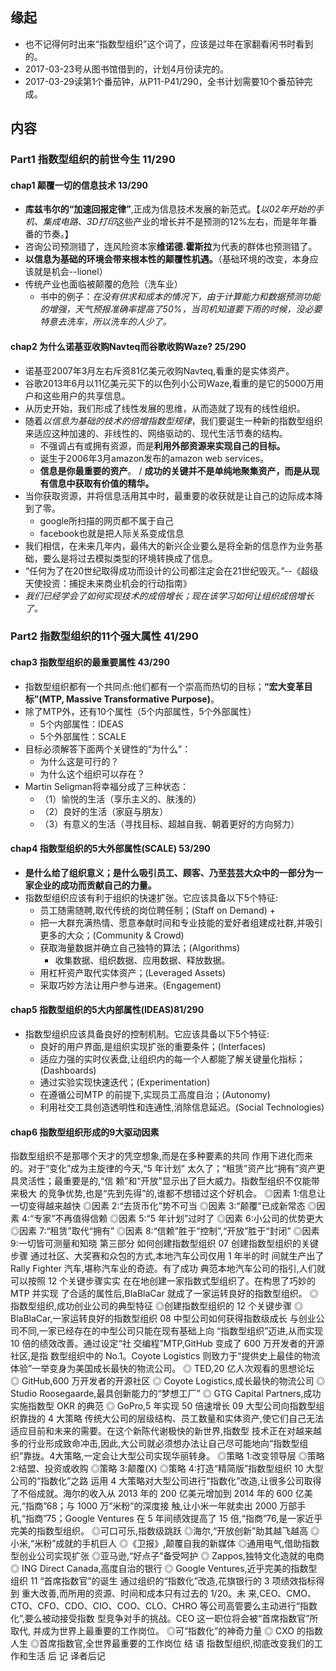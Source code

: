 ##  缘起
+ 也不记得何时出来“指数型组织”这个词了，应该是过年在家翻看闲书时看到的。
+ 2017-03-23号从图书馆借到的，计划4月份读完的。
+ 2017-03-29读第1个番茄钟，从P11-P41/290，全书计划需要10个番茄钟完成。

##  内容
###  Part1 指数型组织的前世今生  11/290
####  chap1 颠覆一切的信息技术  13/290
+ **库兹韦尔的“加速回报定律”**,正成为信息技术发展的新范式。【*以02年开始的手机、集成电路、3D打印*这些产业的增长并不是预测的12%左右，而是年年番番的节奏。】
+ 咨询公司预测错了，连风险资本家**维诺德.霍斯拉**为代表的群体也预测错了。
+ **以信息为基础的环境会带来根本性的颠覆性机遇。**（基础环境的改变，本身应该就是机会--lionel）
+ 传统产业也面临被颠覆的危险（洗车业）
	+ 书中的例子：*在没有供求和成本的情况下，由于计算能力和数据预测功能的增强，天气预报准确率提高了50%，当司机知道要下雨的时候，没必要特意去洗车，所以洗车的人少了。*

####  chap2 为什么诺基亚收购Navteq而谷歌收购Waze? 25/290
+ 诺基亚2007年3月左右斥资81亿美元收购Navteq,看重的是实体资产。
+ 谷歌2013年6月以11亿美元买下的以色列小公司Waze,看重的是它的5000万用户和这些用户的共享信息。
+ 从历史开始，我们形成了线性发展的思维，从而造就了现有的线性组织。
+ 随着*以信息为基础的技术的倍增指数型规律*，我们要诞生一种新的指数型组织来适应这种加速的、非线性的、网络驱动的、现代生活节奏的结构。
	+ 不强调占有或拥有资源，而是**利用外部资源来实现自己的目标。**
	+ 诞生于2006年3月amazon发布的amazon web services。
	+ **信息是你最重要的资产**。 / **成功的关键并不是单纯地聚集资产，而是从现有信息中获取有价值的精华。**
+ 当你获取资源，并将信息活用其中时，最重要的收获就是让自己的边际成本降到了零。
	+ google所扫描的网页都不属于自己
	+ facebook也就是把人际关系变成信息
+ 我们相信，在未来几年内，最伟大的新兴企业要么是将全新的信息作为业务基础，要么是将过去模拟类型的环境转换成了信息。
+ “任何为了在20世纪取得成功而设计的公司都注定会在21世纪毁灭。”--《超级天使投资：捕捉未来商业机会的行动指南》
+ *我们已经学会了如何实现技术的成倍增长；现在该学习如何让组织成倍增长了。*

###  Part2 指数型组织的11个强大属性 41/290
####  chap3 指数型组织的最重要属性  43/290
+ 指数型组织都有一个共同点:他们都有一个崇高而热切的目标；**“宏大变革目标”(MTP, Massive Transformative Purpose)**。
+ 除了MTP外，还有10个属性（5个内部属性，5个外部属性）
    + 5个内部属性：IDEAS
    + 5个外部属性：SCALE
+ 目标必须解答下面两个关键性的“为什么”：
    + 为什么这是可行的？
    + 为什么这个组织可以存在？
+ Martin Seligman将幸福分成了三种状态：
    + （1）愉悦的生活（享乐主义的、肤浅的）
    + （2）良好的生活（家庭与朋友）
    + （3）有意义的生活（寻找目标、超越自我、朝着更好的方向努力）

####  chap4 指数型组织的5大外部属性(SCALE) 53/290
+ **是什么给了组织意义；是什么吸引员工、顾客、乃至芸芸大众中的一部分为一家企业的成功而贡献自己的力量。**
+ 指数型组织应该有利于组织的快速扩张。它应该具备以下5个特征:
    + 员工随需随聘,取代传统的岗位聘任制；(Staff on Demand)
        + 
    + 把一大群充满热情、愿意奉献时间和专业技能的爱好者组建成社群,并吸引更多的大众；(Community & Crowd)
    + 获取海量数据并确立自己独特的算法；(Algorithms) 
        + 收集数据、组织数据、应用数据、释放数据。
    + 用杠杆资产取代实体资产；(Leveraged Assets)
    + 采取巧妙方法让用户参与进来。(Engagement)

####  chap5 指数型组织的5大内部属性(IDEAS)81/290
+ 指数型组织应该具备良好的控制机制。它应该具备以下5个特征:
    + 良好的用户界面,是组织实现扩张的重要条件；(Interfaces)
    + 适应力强的实时仪表盘,让组织内的每一个人都能了解关键量化指标； (Dashboards)
    + 通过实验实现快速迭代；(Experimentation)
    + 在遵循公司MTP 的前提下,实现员工高度自治；(Autonomy)
    + 利用社交工具创造透明性和连通性,消除信息延迟。(Social Technologies)

####  chap6 指数型组织形成的9大驱动因素
指数型组织不是那哪个天才的凭空想象,而是在多种要素的共同 作用下进化而来的。对于“变化”成为主旋律的今天,“5 年计划” 太久了；“租赁”资产比“拥有”资产更具灵活性；最重要是的,“信 赖”和“开放”显示出了巨大威力。指数型组织不仅能带来极大 的竞争优势,也是“先到先得”的,谁都不想错过这个好机会。
◎因素 1:信息让一切变得越来越快
◎因素 2:“去货币化”势不可当
◎因素 3:“颠覆”已成新常态
◎因素 4:“专家”不再值得信赖
◎因素 5:“5 年计划”过时了
◎因素 6:小公司的优势更大
◎因素 7:“租赁”取代“拥有”
◎因素 8:“信赖”胜于“控制”,“开放”胜于“封闭”
◎因素 9:一切皆可测量和知晓
第三部分 如何创建指数型组织
07 创建指数型组织的关键步骤
通过社区、大奖赛和众包的方式,本地汽车公司仅用 1 年半的时 间就生产出了 Rally Fighter 汽车,堪称汽车业的奇迹。有了成功 典范本地汽车公司的指引,人们就可以按照 12 个关键步骤实实 在在地创建一家指数式型组织了。在构思了巧妙的 MTP 并实现 了合适的属性后,BlaBlaCar 就成了一家运转良好的指数型组织。
◎指数型组织,成功创业公司的典型特征
◎创建指数型组织的 12 个关键步骤
◎ BlaBlaCar,一家运转良好的指数型组织
08 中型公司如何获得指数级成长
与创业公司不同,一家已经存在的中型公司只能在现有基础上向 “指数型组织”迈进,从而实现 10 倍的绩效改善。通过设定“社 交编程”MTP,GitHub 变成了 600 万开发者的开源社区,是指 数型组织中的 No.1。Coyote Logistics 则致力于“提供史上最佳的物流体验”一举变身为美国成长最快的物流公司。
◎ TED,20 亿人次观看的思想论坛
◎ GitHub,600 万开发者的开源社区
◎ Coyote Logistics,成长最快的物流公司
◎ Studio Roosegaarde,最具创新能力的“梦想工厂”
◎ GTG Capital Partners,成功实施指数型 OKR 的典范
◎ GoPro,5 年实现 50 倍速增长
09 大型公司向指数型组织靠拢的 4 大策略
传统大公司的层级结构、员工数量和实体资产,使它们自己无法适应目前和未来的需要。在这个新陈代谢极快的新世界,指数型 技术正在对越来越多的行业形成致命冲击,因此,大公司就必须想办法让自己尽可能地向“指数型组织”靠拢。4大策略,一定会让大型公司实现华丽转身。
◎策略 1:改变领导层
◎策略 2:结盟、投资或收购
◎策略 3:颠覆(X)
◎策略 4:打造“精简版”指数型组织
10 大型公司的“指数化”之路
运用 4 大策略对大型公司进行“指数化”改造,让很多公司取得 了不俗成就。海尔的收入从 2013 年的 200 亿美元增加到 2014 年的 600 亿美元,“指商”68；与 1000 万“米粉”的深度接 触,让小米一年就卖出 2000 万部手机,“指商”75；Google Ventures 在 5 年间绩效提高了 15 倍,“指商”76,是一家近乎 完美的指数型组织。
◎可口可乐,指数级跳跃
◎海尔,“开放创新”助其越飞越高
◎小米,“米粉”成就的手机巨人
◎《卫报》,颠覆自我的新媒体
◎通用电气,借助指数型创业公司实现扩张
◎亚马逊,“好点子”备受呵护
◎ Zappos,独特文化造就的电商
◎ ING Direct Canada,高度自治的银行
◎ Google Ventures,近乎完美的指数型组织
11 “首席指数官”的诞生
通过组织的“指数化”改造,花旗银行的 3 项绩效指标得到 重大改善,而所用的资源、时间和成本只有过去的 1/20。未 来,CEO、CMO、CTO、CFO、CDO、CIO、COO、CLO、CHRO 等公司高管要么主动进行“指数化”,要么被动接受指数 型竞争对手的挑战。CEO 这一职位将会被“首席指数官”所取代, 并成为世界上最重要的工作岗位。
◎可“指数化”的神奇力量
◎ CXO 的指数人生
◎首席指数官,全世界最重要的工作岗位
结 语 指数型组织,彻底改变我们的工作和生活
后 记
译者后记
